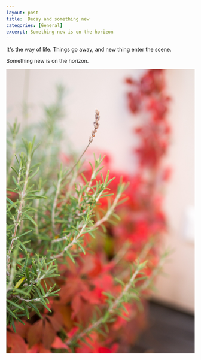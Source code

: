 ```yaml
---
layout: post
title:  Decay and something new
categories: [General]
excerpt: Something new is on the horizon
---
```


It's the way of life.
Things go away, and new thing enter the scene.

Something new is on the horizon.

![something_new](../images/something_new.jpg)